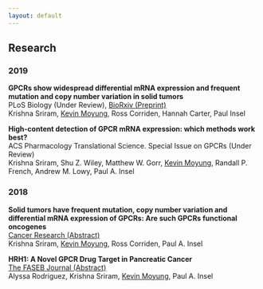 ```yaml
---
layout: default
---
```


## Research

### 2019

**GPCRs show widespread differential mRNA expression and frequent mutation and copy number variation in solid tumors**  
PLoS Biology (Under Review), [BioRxiv (Preprint)](https://www.biorxiv.org/content/10.1101/546481v1?rss=1)   
Krishna Sriram, <u>Kevin Moyung</u>, Ross Corriden, Hannah Carter, Paul Insel  

**High-content detection of GPCR mRNA expression: which methods work best?**  
ACS Pharmacology Translational Science. Special Issue on GPCRs (Under Review)  
Krishna Sriram, Shu Z. Wiley, Matthew W. Gorr, <u>Kevin Moyung</u>, Randall P. French, Andrew M. Lowy, Paul A. Insel  

### 2018

**Solid tumors have frequent mutation, copy number variation and differential mRNA expression of GPCRs: Are such
GPCRs functional oncogenes**  
[Cancer Research (Abstract)](http://cancerres.aacrjournals.org/content/78/13_Supplement/3293.short)  
Krishna Sriram, <u>Kevin Moyung</u>, Ross Corriden, Paul A. Insel

**HRH1: A Novel GPCR Drug Target in Pancreatic Cancer**  
[The FASEB Journal (Abstract)](https://www.fasebj.org/doi/abs/10.1096/fasebj.2018.32.1_supplement.695.1)  
Alyssa Rodriguez, Krishna Sriram, <u>Kevin Moyung</u>, Paul A. Insel  
